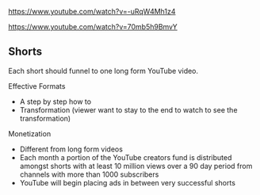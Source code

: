 https://www.youtube.com/watch?v=-uRqW4Mh1z4

https://www.youtube.com/watch?v=70mb5h9BmvY

## Shorts

Each short should funnel to one long form YouTube video.

Effective Formats

- A step by step how to
- Transformation (viewer want to stay to the end to watch to see the transformation)

Monetization

- Different from long form videos
- Each month a portion of the YouTube creators fund is distributed amongst shorts with at least 10 million views over a 90 day period from channels with more than 1000 subscribers
- YouTube will begin placing ads in between very successful shorts
